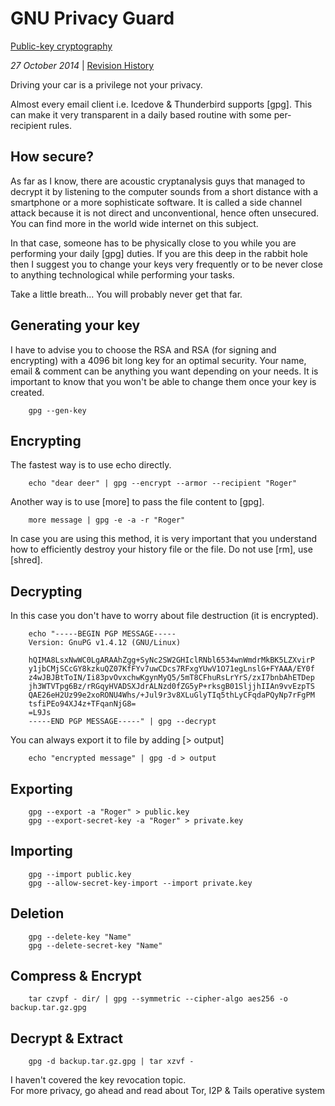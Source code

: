 <h1 class="header">GNU Privacy Guard</h1>

[Public-key cryptography](http://en.wikipedia.org/wiki/Public-key_cryptography)

*27 October 2014* | [Revision History](https://github.com/sevaivanov/kedfilms/commits/master/frontend/static/frontend/md/quick-tips/gpg.md)

Driving your car is a privilege not your privacy.

Almost every email client i.e. Icedove & Thunderbird supports [gpg].
This can make it very transparent in a daily based routine with some per-recipient rules.


## How secure?

As far as I know, there are acoustic cryptanalysis guys that managed to decrypt it by listening to the computer sounds from a short distance with a smartphone or a more sophisticate software. It is called a side channel attack because it is not direct and unconventional, hence often unsecured. You can find more in the world wide internet on this subject.

In that case, someone has to be physically close to you while you are performing your daily [gpg] duties. If you are this deep in the rabbit hole then I suggest you to change your keys very frequently or to be never close to anything technological while performing your tasks.

Take a little breath... You will probably never get that far.


## Generating your key

I have to advise you to choose the RSA and RSA (for signing and encrypting) with a 4096 bit long key for an optimal security. Your name, email & comment can be anything you want depending on your needs. It is important to know that you won't be able to change them once your key is created.

		gpg --gen-key


## Encrypting

The fastest way is to use echo directly.

		echo "dear deer" | gpg --encrypt --armor --recipient "Roger"

Another way is to use [more] to pass the file content to [gpg].

		more message | gpg -e -a -r "Roger"

In case you are using this method, it is very important that you understand 
how to efficiently destroy your history file or the file. Do not use [rm], use [shred].


## Decrypting

In this case you don't have to worry about file destruction (it is encrypted).

		echo "-----BEGIN PGP MESSAGE-----
		Version: GnuPG v1.4.12 (GNU/Linux)

		hQIMA8LsxNwWC0LgARAAhZgg+SyNc2SW2GHIclRNbl6534wnWmdrMkBK5LZXvirP
		y1jbCMjSCcGY8kzkuQZ07KfFYv7uwCDcs7RFxgYUwV1O71egLnslG+FYAAA/EY0f
		z4wJBJBtToIN/Ii83pvOvxchwKgynMyQ5/5mT8CFhuRsLrYrS/zxI7bnbAhETDep
		jh3WTVTpg6Bz/rRGqyHVADSXJdrALNzd0fZG5yP+rksgB01SljjhIIAn9vvEzpTS
		QAE26eH2Uz99e2xoRONU4Whs/+Jul9r3v8XLuGlyTIq5thLyCFqdaPQyNp7rFgPM
		tsfiPEo94XJ4z+TFqanNjG8=
		=L9Js
		-----END PGP MESSAGE-----" | gpg --decrypt



You can always export it to file by adding [> output]

		echo "encrypted message" | gpg -d > output


## Exporting

		gpg --export -a "Roger" > public.key
		gpg --export-secret-key -a "Roger" > private.key


## Importing

		gpg --import public.key
		gpg --allow-secret-key-import --import private.key


## Deletion

		gpg --delete-key "Name"
		gpg --delete-secret-key "Name"


## Compress & Encrypt

		tar czvpf - dir/ | gpg --symmetric --cipher-algo aes256 -o backup.tar.gz.gpg


## Decrypt & Extract

		gpg -d backup.tar.gz.gpg | tar xzvf -


<p class="footer">I haven't covered the key revocation topic. </br>For more privacy, go ahead and read about Tor, I2P & Tails operative system</p>